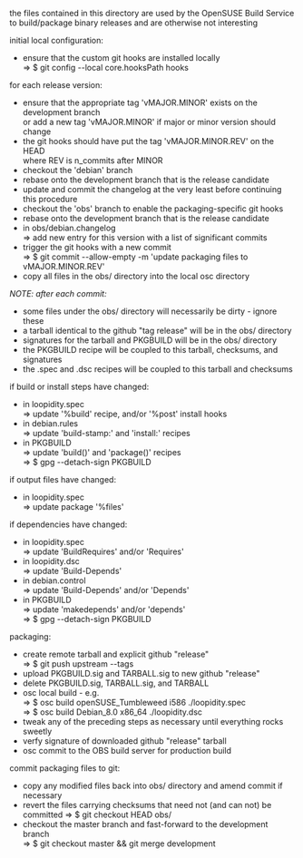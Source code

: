 
the files contained in this directory are used by the OpenSUSE Build Service
to build/package binary releases and are otherwise not interesting


initial local configuration:
* ensure that the custom git hooks are installed locally  
  => $ git config --local core.hooksPath hooks

for each release version:
* ensure that the appropriate tag 'vMAJOR.MINOR' exists on the development branch  
  or add a new tag 'vMAJOR.MINOR' if major or minor version should change
* the git hooks should have put the tag 'vMAJOR.MINOR.REV' on the HEAD  
  where REV is n_commits after MINOR
* checkout the 'debian' branch
* rebase onto the development branch that is the release candidate
* update and commit the changelog at the very least before continuing this procedure
* checkout the 'obs' branch to enable the packaging-specific git hooks
* rebase onto the development branch that is the release candidate
* in obs/debian.changelog  
  => add new entry for this version with a list of significant commits
* trigger the git hooks with a new commit  
  => $ git commit --allow-empty -m 'update packaging files to vMAJOR.MINOR.REV'
* copy all files in the obs/ directory into the local osc directory

_NOTE: after each commit:_
* some files under the obs/ directory will necessarily be dirty - ignore these
* a tarball identical to the github "tag release" will be in the obs/ directory
* signatures for the tarball and PKGBUILD will be in the obs/ directory
* the PKGBUILD recipe will be coupled to this tarball, checksums, and signatures
* the .spec and .dsc recipes will be coupled to this tarball and checksums

if build or install steps have changed:
* in loopidity.spec  
  => update '%build' recipe, and/or '%post' install hooks
* in debian.rules  
  => update 'build-stamp:' and 'install:' recipes
* in PKGBUILD  
  => update 'build()' and 'package()' recipes  
  => $ gpg --detach-sign PKGBUILD

if output files have changed:
* in loopidity.spec  
  => update package '%files'

if dependencies have changed:
* in loopidity.spec  
  => update 'BuildRequires' and/or 'Requires'
* in loopidity.dsc  
  => update 'Build-Depends'
* in debian.control  
  => update 'Build-Depends' and/or 'Depends'
* in PKGBUILD  
  => update 'makedepends' and/or 'depends'  
  => $ gpg --detach-sign PKGBUILD

packaging:
* create remote tarball and explicit github "release"  
  => $ git push upstream --tags
* upload PKGBUILD.sig and TARBALL.sig to new github "release"
* delete PKGBUILD.sig, TARBALL.sig, and TARBALL
* osc local build - e.g.  
  => $ osc build openSUSE_Tumbleweed i586   ./loopidity.spec  
  => $ osc build Debian_8.0          x86_64 ./loopidity.dsc
* tweak any of the preceding steps as necessary until everything rocks sweetly
* verfy signature of downloaded github "release" tarball
* osc commit to the OBS build server for production build

commit packaging files to git:
* copy any modified files back into obs/ directory and amend commit if necessary
* revert the files carrying checksums that need not (and can not) be committed
  => $ git checkout HEAD obs/
* checkout the master branch and fast-forward to the development branch  
  => $ git checkout master && git merge development
